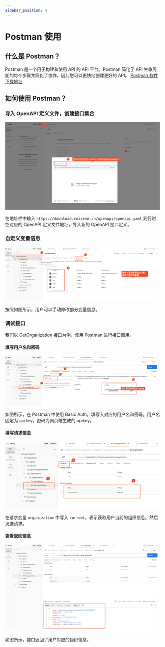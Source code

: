 ```yaml
---
sidebar_position: 4
---
```


# Postman 使用

## 什么是 Postman？

Postman 是一个用于构建和使用 API 的 API 平台。Postman 简化了 API 生命周期的每个步骤并简化了协作，因此您可以更快地创建更好的 API。
[Postman 软件下载地址](https://www.postman.com/)

## 如何使用 Postman？

### 导入 OpenAPI 定义文件，创建接口集合

![postman-import](./img/postman-import.png)

在地址栏中输入 `https://download.coscene.cn/openapi/openapi.yaml` 刻行时空对应的 OpenAPI 定义文件地址，导入新的 OpenAPI 接口定义。

### 自定义变量信息

![postman-variable](./img/postman-variable.png)

按照如图所示，用户可以手动修改部分变量信息。

### 调试接口

我们以 GetOrganization 接口为例，使用 Postman 进行接口调用。

#### 填写用户名和密码

![get-org-1](./img/postman-get-org-1.png)

如图所示，在 Postman 中使用 Basic Auth，填写入对应的用户名和密码。用户名固定为 `apikey`，密码为网页端生成的 apikey。

#### 填写请求信息

![get-org-2](./img/postman-get-org-2.png)

在请求变量 `organization` 中写入 `current`，表示获取用户当前的组织信息。然后发送请求。

#### 查看返回信息

![get-org-3](./img/postman-get-org-3.png)

如图所示，接口返回了用户对应的组织信息。
